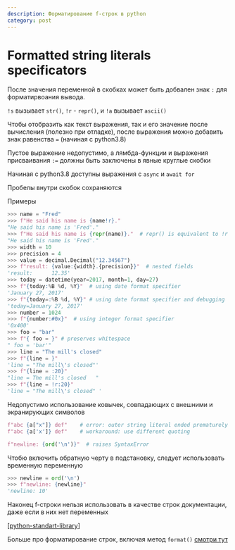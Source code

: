 ```yaml
---
description: Форматирование f-строк в python
category: post
---
```

# Formatted string literals specificators

После значения переменной в скобках может быть добвален знак `:` для форматирвоания вывода.

`!s` вызывает `str()`, `!r` - `repr()`, и `!a` вызывает `ascii()`

Чтобы отобразить как текст выражения, так и его значение после вычисления (полезно при отладке), после выражения можно добавить знак равенства `=` (начиная с python3.8)

Пустое выражение недопустимо, а лямбда-функции и выражения присваивания `:=` должны быть заключены в явные круглые скобки

Начиная с python3.8 доступны выражения с `async` и `await for`

Пробелы внутри скобок сохраняются

Примеры

```python
>>> name = "Fred"
>>> f"He said his name is {name!r}."
"He said his name is 'Fred'."
>>> f"He said his name is {repr(name)}."  # repr() is equivalent to !r
"He said his name is 'Fred'."
>>> width = 10
>>> precision = 4
>>> value = decimal.Decimal("12.34567")
>>> f"result: {value:{width}.{precision}}"  # nested fields
'result:      12.35'
>>> today = datetime(year=2017, month=1, day=27)
>>> f"{today:%B %d, %Y}"  # using date format specifier
'January 27, 2017'
>>> f"{today=:%B %d, %Y}" # using date format specifier and debugging
'today=January 27, 2017'
>>> number = 1024
>>> f"{number:#0x}"  # using integer format specifier
'0x400'
>>> foo = "bar"
>>> f"{ foo = }" # preserves whitespace
" foo = 'bar'"
>>> line = "The mill's closed"
>>> f"{line = }"
'line = "The mill\'s closed"'
>>> f"{line = :20}"
"line = The mill's closed   "
>>> f"{line = !r:20}"
'line = "The mill\'s closed" '
```

Недопустимо использование ковычек, совпадающих с внешними и экранирующих символов

```python
f"abc {a["x"]} def"    # error: outer string literal ended prematurely
f"abc {a['x']} def"    # workaround: use different quoting

f"newline: {ord('\n')}"  # raises SyntaxError
```

Чтобю включить обратную черту в подстановку, следует использовать временную переменную

```python
>>> newline = ord('\n')
>>> f"newline: {newline}"
'newline: 10'
```

Наконец f-строки нельзя использовать в качестве строк документации, даже если в них нет переменных

[[python-standart-library]]

Больше про форматирование строк, включая метод `format()` [смотри тут](https://docs.python.org/3/tutorial/inputoutput.html)

[//begin]: # "Autogenerated link references for markdown compatibility"
[python-standart-library]: ../lists/python-standart-library "Стандартная библиотека python и полезные ресурсы"
[//end]: # "Autogenerated link references"